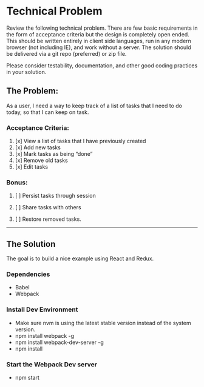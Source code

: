 # Technical Problem

Review the following technical problem. There are few basic requirements in the form of acceptance criteria but the design is completely open ended. This should be written entirely in client side languages, run in any modern browser (not including IE), and work without a server. The solution should be delivered via a git repo (preferred) or zip file.

Please consider testability, documentation, and other good coding practices in your solution.

## The Problem:
As a user, I need a way to keep track of a list of tasks that I need to do today, so that I can keep on task.

### Acceptance Criteria:
1. [x] View a list of tasks that I have previously created
2. [x] Add new tasks
3. [x] Mark tasks as being “done”
4. [x] Remove old tasks
5. [x] Edit tasks

### Bonus: 
1. [ ] Persist tasks through session

2. [ ] Share tasks with others

3. [ ] Restore removed tasks.

---

## The Solution
The goal is to build a nice example using React and Redux. 

### Dependencies
* Babel
* Webpack

### Install Dev Environment
* Make sure nvm is using the latest stable version instead of the system version.
* npm install webpack -g
* npm install webpack-dev-server -g
* npm install 

### Start the Webpack Dev server
* npm start
